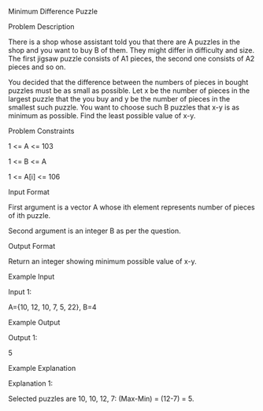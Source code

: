 Minimum Difference Puzzle

Problem Description

There is a shop whose assistant told you that there are A puzzles in the shop and you want to buy B of them. They might differ in difficulty and size. The first jigsaw puzzle consists of A1 pieces, the second one consists of A2 pieces and so on.

You decided that the difference between the numbers of pieces in bought puzzles must be as small as possible. Let x be the number of pieces in the largest puzzle that the you buy and y be the number of pieces in the smallest such puzzle. You want to choose such B puzzles that x-y is as minimum as possible. Find the least possible value of x-y.



Problem Constraints

1 <= A <= 103

1 <= B <= A

1 <= A[i] <= 106



Input Format

First argument is a vector A whose ith element represents number of pieces of ith puzzle.

Second argument is an integer B as per the question.



Output Format

Return an integer showing minimum possible value of x-y.



Example Input

Input 1:

A={10, 12, 10, 7, 5, 22}, B=4


Example Output

Output 1:

5


Example Explanation

Explanation 1:

Selected puzzles are 10, 10, 12, 7: (Max-Min) = (12-7) = 5.
